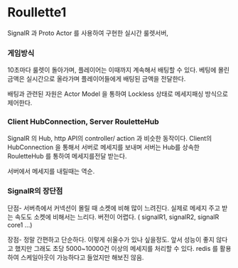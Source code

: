 # Roullette1
SignalR 과 Proto Actor 를 사용하여 구현한 실시간 룰렛서버,

### 게임방식
10초마다 룰렛이 돌아가며, 플레이어는 이때까지 계속해서 배팅할 수 있다.
베팅에 몰린 금액은 실시간으로 올라가며 플레이어들에게 배팅된 금액을 전달한다.

배팅과 관련된 자원은 Actor Model 을 통하여 Lockless 상태로 메세지패싱 방식으로 제어한다.


### Client HubConnection, Server RouletteHub
SignalR 의 Hub, http API의 controller/ action 과 비슷한 동작이다.
Client의 HubConnection 을 통해서 서버로 메세지를 보내며 
서버는 Hub를 상속한 RouletteHub 를 통하여 메세지를전달 받는다.

서버에서 메세지를 내릴때는 역순.

### SignalR의 장단점

단점-
서버측에서 커넥션이 몰릴 때 소켓에 비해 많이 느려진다.
실제로 메세지 주고 받는 속도도 소켓에 비해서는 느리다.
버전이 어렵다. ( signalR1, signalR2, signalR core1 ...)

장점- 
정말 간편하고 단순하다. 이렇게 쉬울수가 있나 싶을정도.
앞서 성능이 좋지 않다고 했지만 그래도 초당 5000~10000건 이상의 메세지를 처리할 수 있다.
redis 를 활용하여 스케일아웃이 가능하다고 들었지만 해보진 않음.
